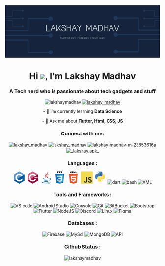 <p><a  href  =  "https://www.lakshaymadhav.in">

<img  src="banner.png" alt="lakshaymadhav" title="https://lakshaymadhav.in"/>

</a></p>

  

<h1  align="center">Hi <img src="https://media.giphy.com/media/hvRJCLFzcasrR4ia7z/giphy.gif" width="25px">, I'm Lakshay Madhav</h1>

<h3  align="center">A Tech nerd who is passionate about tech gadgets and stuff</h3>

  
<p align="center">
<img  src="https://komarev.com/ghpvc/?username=lakshaymadhav&label=Profile%20views&color=0e75b6&style=flat"  alt="lakshaymadhav" />  <a  href="https://twitter.com/lakshay_madhav"  target="blank"><img  src="https://img.shields.io/twitter/follow/lakshay_madhav?logo=twitter&style=for-the-badge"  alt="lakshay_madhav" title="Twitter" /></a> </p>

   
<p align="center">
 <p align="center">- 🌱 I’m currently learning <b>Data Science</b>
 <p align="center">- 💬 Ask me about <b>Flutter, Html, CSS, JS</b>
</p>
<h3  align="center">Connect with me:</h3>

<p  align="center">
<a  href="https://www.lakshaymadhav.in"  target="blank"><img  align="center"  src="https://img.icons8.com/dusk/64/000000/domain.png" alt="lakshay_madhav"  height="40"  width="40" title="website"/></a>
<a  href="https://twitter.com/lakshay_madhav"  target="blank"><img  align="center"  src="https://img.icons8.com/plasticine/100/000000/twitter--v2.png" alt="lakshay_madhav"  height="40"  width="40" title="Twitter" /></a> <a  href="https://linkedin.com/in/lakshay-madhav-m-23853616a"  target="blank"><img  align="center" src="https://img.icons8.com/plasticine/100/000000/linkedin.png" alt="lakshay-madhav-m-23853616a"  title="Linkedin" height="40"  width="40" /></a> <a  href="https://instagram.com/_lakshay.apk_"  target="blank"><img  align="center"  src="https://img.icons8.com/cotton/100/000000/instagram-new.png" alt="_lakshay.apk_"  height="40"  width="40" title="Instagram" /></a>
</p>

<h3  align="center">Languages :</h3>

<p  align="center">
 <img  src="https://raw.githubusercontent.com/devicons/devicon/master/icons/c/c-original.svg"  alt="c" title="C"  width="40"  height="40" /> 
 <img  src="https://raw.githubusercontent.com/devicons/devicon/master/icons/cplusplus/cplusplus-original.svg"  alt="cplusplus" title="c++" width="40"  height="40"/> 
 <img  src="https://raw.githubusercontent.com/devicons/devicon/master/icons/java/java-original.svg"  alt="java" title="Java" width="40"  height="40"/> 
 <img  src="https://raw.githubusercontent.com/devicons/devicon/master/icons/css3/css3-original-wordmark.svg"  alt="css3" title="CSS" width="40"  height="40"/>
 <img  src="https://raw.githubusercontent.com/devicons/devicon/master/icons/html5/html5-original-wordmark.svg"  alt="html5" title="HTML" width="40"  height="40"/> 
 <img src="https://raw.githubusercontent.com/devicons/devicon/master/icons/javascript/javascript-original.svg"  alt="javascript" title="JS" width="40"  height="40"/> 
 <img  src="https://raw.githubusercontent.com/devicons/devicon/master/icons/python/python-original.svg"  alt="python" title="Python"  width="40"  height="40"/>
 <img  src="https://www.vectorlogo.zone/logos/dartlang/dartlang-icon.svg" title="Dart" alt="dart"  width="40"  height="40"/> 
 <img  src="https://img.icons8.com/plasticine/100/000000/bash.png"  alt="bash" title="Bash" width="40"  height="40"/> 
 <img  src="https://img.icons8.com/officel/40/000000/xml-file.png"  alt="XML" title="XML" width="40"  height="40"/>
</p>
  
 <h3  align="center">Tools and Frameworks :</h3>

<p  align="center">
<img src="https://img.icons8.com/plasticine/40/000000/visual-studio-code-2019.png" alt="VS code" title="VS Code"/>
<img src="https://img.icons8.com/fluent/40/000000/android-os.png" alt="Android Studio" title="Android Studio"/>
<img src="https://img.icons8.com/office/40/000000/console.png" alt="Console" title="Consle"/>
<img src="https://img.icons8.com/color/40/000000/git.png" alt="Git" title="Git"/>
<img src="https://img.icons8.com/color/40/000000/bitbucket.png" alt="BitBucket" title="BitBucket"/>
<img src="https://img.icons8.com/color/40/000000/bootstrap.png" alt="Bootstrap" title="BootStrap"/>
<img src="https://img.icons8.com/color/40/000000/flutter.png" alt="Flutter" title="Flutter"/>
<img src="https://img.icons8.com/color/40/000000/nodejs.png" allt="NodeJS" title="NodeJS"/>
<img src="https://img.icons8.com/plasticine/40/000000/discord-logo.png" alt="Discord" title="Discord"/>
<img src="https://img.icons8.com/color/40/000000/linux.png" alt="Linux" title="Linux"/>
<img src="https://img.icons8.com/color/40/000000/figma.png" alt="Figma" title="Figma"/>
</p>
<h3  align="center">Databases :</h3>

<p  align="center">
<img src="https://img.icons8.com/color/40/000000/firebase.png" alt="Firebase" title="Firebase"/>
<img src="https://img.icons8.com/color/40/000000/mysql-logo.png" alt="MySql" title="MySql"/>
<img src="https://img.icons8.com/color/40/000000/mongodb.png" alt="MongoDB" title="MongoDB"/>
<img src="https://img.icons8.com/plasticine/40/000000/api.png" alt="API" title="Api"/>
</p>
 

  


<h3  align="center">Github Status :</h3>


<p align="center"><img  align="center"  src="https://github-readme-stats.vercel.app/api?username=lakshaymadhav&show_icons=true&locale=en"  alt="lakshaymadhav" height="225"/></p>
